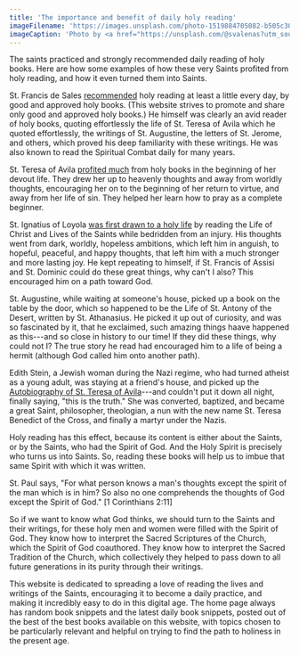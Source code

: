```yaml
---
title: 'The importance and benefit of daily holy reading'
imageFilename: 'https://images.unsplash.com/photo-1519884705082-b505c3001e63?ixid=MnwxMjA3fDB8MHxwaG90by1wYWdlfHx8fGVufDB8fHx8&ixlib=rb-1.2.1&auto=format&fit=crop&w=1170&q=80'
imageCaption: 'Photo by <a href="https://unsplash.com/@svalenas?utm_source=unsplash&utm_medium=referral&utm_content=creditCopyText">Sergiu Vălenaș</a> on <a href="https://unsplash.com/?utm_source=unsplash&utm_medium=referral&utm_content=creditCopyText">Unsplash</a>'
---
```


The saints practiced and strongly recommended daily reading of holy books. Here are how some examples of how these very Saints profited from holy reading, and how it even turned them into Saints.

St. Francis de Sales [recommended](/book-snippets/2021-06-26-how-we-should-do-holy-reading.html) holy reading at least a little every day, by good and approved holy books. (This website strives to promote and share only good and approved holy books.) He himself was clearly an avid reader of holy books, quoting effortlessly the life of St. Teresa of Avila which he quoted effortlessly, the writings of St. Augustine, the letters of St. Jerome, and others, which proved his deep familiarity with these writings. He was also known to read the Spiritual Combat daily for many years.

St. Teresa of Avila [profited much](/book-snippets/2021-11-02-st-teresa-of-avilas-experience-as-a-beginner-in-mental-prayer-and-how-good-books-helped-her-through-it.html) from holy books in the beginning of her devout life. They drew her up to heavenly thoughts and away from worldly thoughts, encouraging her on to the beginning of her return to virtue, and away from her life of sin. They helped her learn how to pray as a complete beginner.

St. Ignatius of Loyola [was first drawn to a holy life](/book-snippets/2021-11-03-st-ignatius-of-loyola-begins-to-read-holy-books-which-for-the-first-time-gives-him-true-peace.html) by reading the Life of Christ and Lives of the Saints while bedridden from an injury. His thoughts went from dark, worldly, hopeless ambitions, which left him in anguish, to hopeful, peaceful, and happy thoughts, that left him with a much stronger and more lasting joy. He kept repeating to himself, if St. Francis of Assisi and St. Dominic could do these great things, why can't I also? This encouraged him on a path toward God.

St. Augustine, while waiting at someone's house, picked up a book on the table by the door, which so happened to be the Life of St. Antony of the Desert, written by St. Athanasius. He picked it up out of curiosity, and was so fascinated by it, that he exclaimed, such amazing things haave happened as this---and so close in history to our time! If they did these things, why could not I? The true story he read had encouraged him to a life of being a hermit (although God called him onto another path).

Edith Stein, a Jewish woman during the Nazi regime, who had turned atheist as a young adult, was staying at a friend's house, and picked up the [Autobiography of St. Teresa of Avila](/books/life-of-st-teresa-of-avila.html)---and couldn't put it down all night, finally saying, "this is the truth." She was converted, baptized, and became a great Saint, philosopher, theologian, a nun with the new name St. Teresa Benedict of the Cross, and finally a martyr under the Nazis.

Holy reading has this effect, because its content is either about the Saints, or by the Saints, who had the Spirit of God. And the Holy Spirit is precisely who turns us into Saints. So, reading these books will help us to imbue that same Spirit with which it was written.

St. Paul says, "For what person knows a man's thoughts except the spirit of the man which is in him? So also no one comprehends the thoughts of God except the Spirit of God." [1 Corinthians 2:11]

So if we want to know what God thinks, we should turn to the Saints and their writings, for these holy men and women were filled with the Spirit of God. They know how to interpret the Sacred Scriptures of the Church, which the Spirit of God coauthored. They know how to interpret the Sacred Tradition of the Church, which collectively they helped to pass down to all future generations in its purity through their writings.

This website is dedicated to spreading a love of reading the lives and writings of the Saints, encouraging it to become a daily practice, and making it incredibly easy to do in this digital age. The home page always has random book snippets and the latest daily book snippets, posted out of the best of the best books available on this website, with topics chosen to be particularly relevant and helpful on trying to find the path to holiness in the present age.
